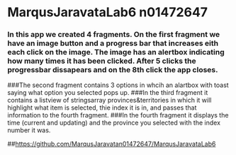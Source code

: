 # MarqusJaravataLab6 n01472647

### In this app we created 4 fragments. On the first fragment we have an image button and a progress bar that increases eith each click on the image. The image has an alertbox indicating how many times it has been clicked. After 5 clicks the progressbar dissapears and on the 8th click the app closes.
###The second fragment contains 3 options in whcih an alartbox with toast saying what option you selected pops up.
###In the third fragment it contains a listview of stringsarray provinces&territories in which it will highlight what item is selected, thie index it is in, and passes that information to the fourth fragment.
###In the fourth fragment it displays the time (current and updating) and the province you selected with the index number it was. 

##https://github.com/MarqusJaravatan01472647/MarqusJaravataLab6
